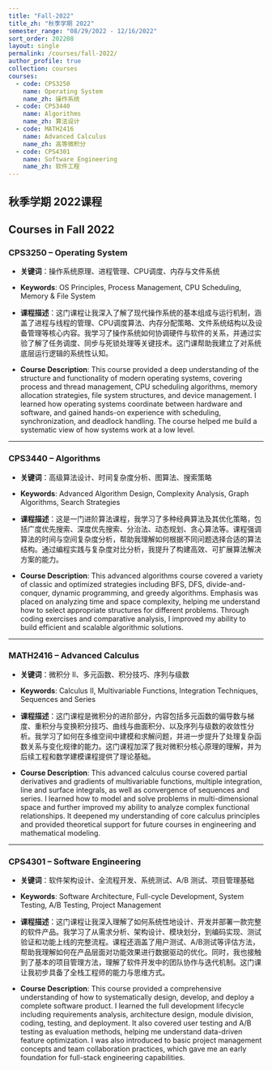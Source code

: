```yaml
---
title: "Fall-2022"
title_zh: "秋季学期 2022"
semester_range: "08/29/2022 - 12/16/2022"
sort_order: 202208
layout: single
permalink: /courses/fall-2022/
author_profile: true
collection: courses
courses:
  - code: CPS3250
    name: Operating System
    name_zh: 操作系统
  - code: CPS3440
    name: Algorithms
    name_zh: 算法设计
  - code: MATH2416
    name: Advanced Calculus
    name_zh: 高等微积分
  - code: CPS4301
    name: Software Engineering
    name_zh: 软件工程
---
```


## 秋季学期 2022课程  
## Courses in Fall 2022

### CPS3250 – Operating System  
- **关键词**：操作系统原理、进程管理、CPU调度、内存与文件系统  
- **Keywords**: OS Principles, Process Management, CPU Scheduling, Memory & File System  

- **课程描述**：这门课程让我深入了解了现代操作系统的基本组成与运行机制，涵盖了进程与线程的管理、CPU调度算法、内存分配策略、文件系统结构以及设备管理等核心内容。我学习了操作系统如何协调硬件与软件的关系，并通过实验了解了任务调度、同步与死锁处理等关键技术。这门课帮助我建立了对系统底层运行逻辑的系统性认知。  
- **Course Description**: This course provided a deep understanding of the structure and functionality of modern operating systems, covering process and thread management, CPU scheduling algorithms, memory allocation strategies, file system structures, and device management. I learned how operating systems coordinate between hardware and software, and gained hands-on experience with scheduling, synchronization, and deadlock handling. The course helped me build a systematic view of how systems work at a low level.

---

### CPS3440 – Algorithms  
- **关键词**：高级算法设计、时间复杂度分析、图算法、搜索策略  
- **Keywords**: Advanced Algorithm Design, Complexity Analysis, Graph Algorithms, Search Strategies  

- **课程描述**：这是一门进阶算法课程，我学习了多种经典算法及其优化策略，包括广度优先搜索、深度优先搜索、分治法、动态规划、贪心算法等。课程强调算法的时间与空间复杂度分析，帮助我理解如何根据不同问题选择合适的算法结构。通过编程实践与复杂度对比分析，我提升了构建高效、可扩展算法解决方案的能力。  
- **Course Description**: This advanced algorithms course covered a variety of classic and optimized strategies including BFS, DFS, divide-and-conquer, dynamic programming, and greedy algorithms. Emphasis was placed on analyzing time and space complexity, helping me understand how to select appropriate structures for different problems. Through coding exercises and comparative analysis, I improved my ability to build efficient and scalable algorithmic solutions.

---

### MATH2416 – Advanced Calculus  
- **关键词**：微积分 II、多元函数、积分技巧、序列与级数  
- **Keywords**: Calculus II, Multivariable Functions, Integration Techniques, Sequences and Series  

- **课程描述**：这门课程是微积分的进阶部分，内容包括多元函数的偏导数与梯度、重积分与变换积分技巧、曲线与曲面积分、以及序列与级数的收敛性分析。我学习了如何在多维空间中建模和求解问题，并进一步提升了处理复杂函数关系与变化规律的能力。这门课程加深了我对微积分核心原理的理解，并为后续工程和数学建模课程提供了理论基础。  
- **Course Description**: This advanced calculus course covered partial derivatives and gradients of multivariable functions, multiple integration, line and surface integrals, as well as convergence of sequences and series. I learned how to model and solve problems in multi-dimensional space and further improved my ability to analyze complex functional relationships. It deepened my understanding of core calculus principles and provided theoretical support for future courses in engineering and mathematical modeling.

---

### CPS4301 – Software Engineering  
- **关键词**：软件架构设计、全流程开发、系统测试、A/B 测试、项目管理基础  
- **Keywords**: Software Architecture, Full-cycle Development, System Testing, A/B Testing, Project Management  

- **课程描述**：这门课程让我深入理解了如何系统性地设计、开发并部署一款完整的软件产品。我学习了从需求分析、架构设计、模块划分，到编码实现、测试验证和功能上线的完整流程。课程还涵盖了用户测试、A/B测试等评估方法，帮助我理解如何在产品层面对功能效果进行数据驱动的优化。同时，我也接触到了基本的项目管理方法，理解了软件开发中的团队协作与迭代机制。这门课让我初步具备了全栈工程师的能力与思维方式。  
- **Course Description**: This course provided a comprehensive understanding of how to systematically design, develop, and deploy a complete software product. I learned the full development lifecycle including requirements analysis, architecture design, module division, coding, testing, and deployment. It also covered user testing and A/B testing as evaluation methods, helping me understand data-driven feature optimization. I was also introduced to basic project management concepts and team collaboration practices, which gave me an early foundation for full-stack engineering capabilities.
